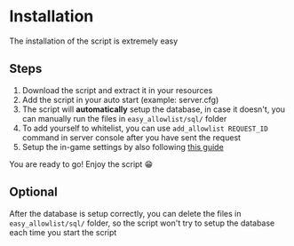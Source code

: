 # Installation

The installation of the script is extremely easy

## Steps

1. Download the script and extract it in your resources
2. Add the script in your auto start (example: server.cfg)
3. The script will **automatically** setup the database, in case it doesn't, you can manually run the files in `easy_allowlist/sql/` folder
4. To add yourself to whitelist, you can use `add_allowlist REQUEST_ID` command in server console after you have sent the request
5. Setup the in-game settings by also following [this guide](./how_to_enable_discord_features.md)

You are ready to go! Enjoy the script 😁


## Optional
After the database is setup correctly, you can delete the files in `easy_allowlist/sql/` folder, so the script won't try to setup the database each time you start the script
